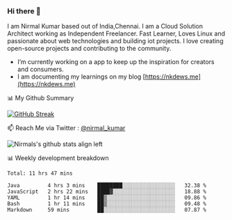 ### Hi there 👋

 I am Nirmal Kumar based out of India,Chennai. I am a Cloud Solution Architect working as Independent Freelancer. Fast Learner, Loves Linux and passionate about web technologies and building iot projects. I love creating open-source projects and contributing to the community.

- I’m currently working on a app to keep up the inspiration for creators and consumers.
- I am documenting my learnings on my blog [https://nkdews.me](https://nkdews.me)


📊 My Github Summary

[![GitHub Streak](https://github-readme-streak-stats.herokuapp.com?user=nk-gears&theme=dark&hide_border=true&date_format=M%20j%5B%2C%20Y%5D)](https://git.io/streak-stats)


📫 Reach Me via  Twitter : [@nirmal_kumar](https://twitter.com/nirmal_kumar)

![Nirmals's github stats align left](https://github-readme-stats.vercel.app/api?username=nk-gears&show_icons=true)


📊 Weekly development breakdown

<!--START_SECTION:waka-->
```text
Total: 11 hrs 47 mins

Java         4 hrs 3 mins    ████████░░░░░░░░░░░░░░░░░   32.38 % 
JavaScript   2 hrs 22 mins   ████▓░░░░░░░░░░░░░░░░░░░░   18.88 % 
YAML         1 hr 14 mins    ██▒░░░░░░░░░░░░░░░░░░░░░░   09.86 % 
Bash         1 hr 11 mins    ██▒░░░░░░░░░░░░░░░░░░░░░░   09.48 % 
Markdown     59 mins         ██░░░░░░░░░░░░░░░░░░░░░░░   07.87 % 
```
<!--END_SECTION:waka-->


